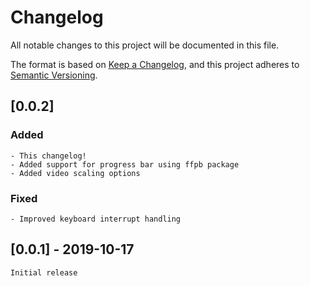 # Changelog
All notable changes to this project will be documented in this file.

The format is based on [Keep a Changelog](https://keepachangelog.com/en/1.0.0/),
and this project adheres to [Semantic Versioning](https://semver.org/spec/v2.0.0.html).

## [0.0.2]
### Added
    - This changelog!
    - Added support for progress bar using ffpb package
    - Added video scaling options

### Fixed
    - Improved keyboard interrupt handling

## [0.0.1] - 2019-10-17
    Initial release
